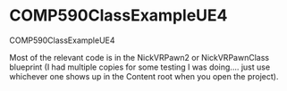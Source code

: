 # COMP590ClassExampleUE4
COMP590ClassExampleUE4

Most of the relevant code is in the NickVRPawn2 or NickVRPawnClass blueprint (I had multiple copies for some testing I was doing.... just use whichever one shows up in the Content root when you open the project).
